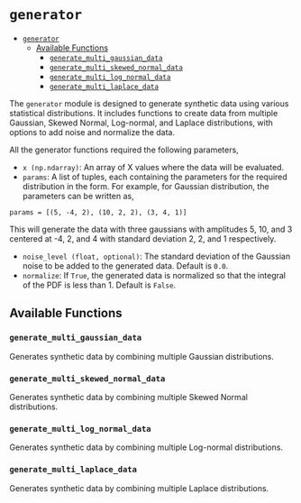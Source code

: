 # `generator`

- [`generator`](#generator)
  - [Available Functions](#available-functions)
    - [`generate_multi_gaussian_data`](#generate_multi_gaussian_data)
    - [`generate_multi_skewed_normal_data`](#generate_multi_skewed_normal_data)
    - [`generate_multi_log_normal_data`](#generate_multi_log_normal_data)
    - [`generate_multi_laplace_data`](#generate_multi_laplace_data)


The `generator` module is designed to generate synthetic data using various statistical distributions. It includes functions to create data from multiple Gaussian, Skewed Normal, Log-normal, and Laplace distributions, with options to add noise and normalize the data.

All the generator functions required the following parameters,

- `x (np.ndarray)`: An array of X values where the data will be evaluated.
- `params`: A list of tuples, each containing the parameters for the required distribution in the form. For example, for Gaussian distribution, the parameters can be written as,
```
params = [(5, -4, 2), (10, 2, 2), (3, 4, 1)]
```

This will generate the data with three gaussians with amplitudes 5, 10, and 3 centered at -4, 2, and 4 with standard deviation 2, 2, and 1 respectively.

- `noise_level (float, optional)`: The standard deviation of the Gaussian noise to be added to the generated data. Default is `0.0`.
- `normalize`: If `True`, the generated data is normalized so that the integral of the PDF is less than 1. Default is `False`.

## Available Functions

### `generate_multi_gaussian_data`

Generates synthetic data by combining multiple Gaussian distributions.

### `generate_multi_skewed_normal_data`

Generates synthetic data by combining multiple Skewed Normal distributions.

### `generate_multi_log_normal_data`

Generates synthetic data by combining multiple Log-normal distributions.

### `generate_multi_laplace_data`

Generates synthetic data by combining multiple Laplace distributions.
